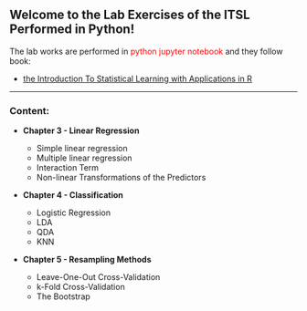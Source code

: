 <h2>Welcome to the Lab Exercises of the ITSL Performed in Python!</h1>

The lab works are performed in <font color=red>python jupyter notebook</font> and they follow book:

 - <a href="http://faculty.marshall.usc.edu/gareth-james/ISL/index.html">the Introduction To Statistical Learning with Applications in R</a>

---------
### Content:
- <b>Chapter 3 - Linear Regression</b>
  - Simple linear regression
  - Multiple linear regression
  - Interaction Term
  - Non-linear Transformations of the Predictors
  
- <b>Chapter 4 - Classification</b>
  - Logistic Regression
  - LDA
  - QDA
  - KNN
  
- <b>Chapter 5 - Resampling Methods</b>
  - Leave-One-Out Cross-Validation
  - k-Fold Cross-Validation
  - The Bootstrap
